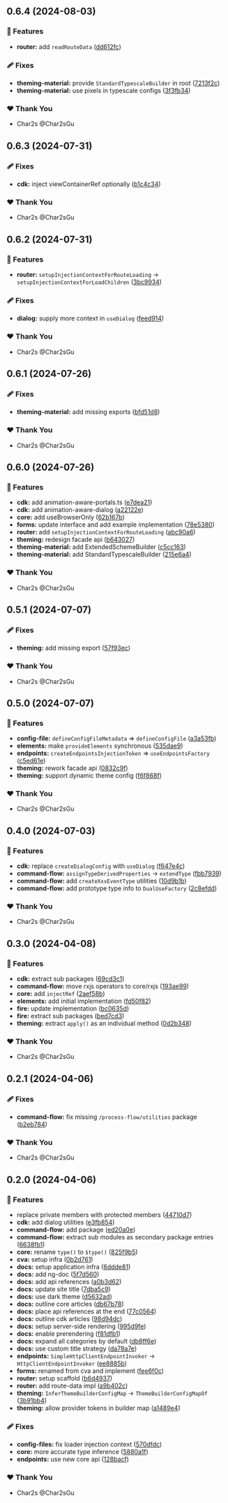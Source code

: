 ## 0.6.4 (2024-08-03)

### 🚀 Features

- **router:** add `readRouteData` ([dd612fc](https://github.com/TheNightmareX/angularly/commit/dd612fc))

### 🩹 Fixes

- **theming-material:** provide `StandardTypescaleBuilder` in root ([7213f2c](https://github.com/TheNightmareX/angularly/commit/7213f2c))
- **theming-material:** use pixels in typescale configs ([3f3fb34](https://github.com/TheNightmareX/angularly/commit/3f3fb34))

### ❤️ Thank You

- Char2s @Char2sGu

## 0.6.3 (2024-07-31)

### 🩹 Fixes

- **cdk:** inject viewContainerRef optionally ([b1c4c34](https://github.com/TheNightmareX/angularly/commit/b1c4c34))

### ❤️ Thank You

- Char2s @Char2sGu

## 0.6.2 (2024-07-31)

### 🚀 Features

- **router:** `setupInjectionContextForRouteLoading` -> `setupInjectionContextForLoadChildren` ([3bc9934](https://github.com/TheNightmareX/angularly/commit/3bc9934))

### 🩹 Fixes

- **dialog:** supply more context in `useDialog` ([feed914](https://github.com/TheNightmareX/angularly/commit/feed914))

### ❤️ Thank You

- Char2s @Char2sGu

## 0.6.1 (2024-07-26)

### 🩹 Fixes

- **theming-material:** add missing exports ([bfd51d8](https://github.com/TheNightmareX/angularly/commit/bfd51d8))

### ❤️ Thank You

- Char2s @Char2sGu

## 0.6.0 (2024-07-26)

### 🚀 Features

- **cdk:** add animation-aware-portals.ts ([e7dea21](https://github.com/TheNightmareX/angularly/commit/e7dea21))
- **cdk:** add animation-aware-dialog ([a22122e](https://github.com/TheNightmareX/angularly/commit/a22122e))
- **core:** add useBrowserOnly ([62b167b](https://github.com/TheNightmareX/angularly/commit/62b167b))
- **forms:** update interface and add example implementation ([78e5380](https://github.com/TheNightmareX/angularly/commit/78e5380))
- **router:** add `setupInjectionContextForRouteLoading` ([abc90a6](https://github.com/TheNightmareX/angularly/commit/abc90a6))
- **theming:** redesign facade api ([b643027](https://github.com/TheNightmareX/angularly/commit/b643027))
- **theming-material:** add ExtendedSchemeBuilder ([c5cc163](https://github.com/TheNightmareX/angularly/commit/c5cc163))
- **theming-material:** add StandardTypescaleBuilder ([215e6a4](https://github.com/TheNightmareX/angularly/commit/215e6a4))

### ❤️ Thank You

- Char2s @Char2sGu

## 0.5.1 (2024-07-07)

### 🩹 Fixes

- **theming:** add missing export ([57f93ec](https://github.com/TheNightmareX/angularly/commit/57f93ec))

### ❤️ Thank You

- Char2s @Char2sGu

## 0.5.0 (2024-07-07)

### 🚀 Features

- **config-file:** `defineConfigFileMetadata` => `defineConfigFile` ([a3a53fb](https://github.com/TheNightmareX/angularly/commit/a3a53fb))
- **elements:** make `provideElements` synchronous ([535dae9](https://github.com/TheNightmareX/angularly/commit/535dae9))
- **endpoints:** `createEndpointsInjectionToken` => `useEndpointsFactory` ([c5ed61e](https://github.com/TheNightmareX/angularly/commit/c5ed61e))
- **theming:** rework facade api ([0832c9f](https://github.com/TheNightmareX/angularly/commit/0832c9f))
- **theming:** support dynamic theme config ([f6f868f](https://github.com/TheNightmareX/angularly/commit/f6f868f))

### ❤️ Thank You

- Char2s @Char2sGu

## 0.4.0 (2024-07-03)

### 🚀 Features

- **cdk:** replace `createDialogConfig` with `useDialog` ([f647e4c](https://github.com/TheNightmareX/angularly/commit/f647e4c))
- **command-flow:** `assignTypeDerivedProperties` -> `extendType` ([fbb7939](https://github.com/TheNightmareX/angularly/commit/fbb7939))
- **command-flow:** add `createXxxEventType` utilities ([10d9b1b](https://github.com/TheNightmareX/angularly/commit/10d9b1b))
- **command-flow:** add prototype type info to `DualUseFactory` ([2c8efdd](https://github.com/TheNightmareX/angularly/commit/2c8efdd))

### ❤️ Thank You

- Char2s @Char2sGu

## 0.3.0 (2024-04-08)

### 🚀 Features

- **cdk:** extract sub packages ([69cd3c1](https://github.com/TheNightmareX/angularly/commit/69cd3c1))
- **command-flow:** move rxjs operators to core/rxjs ([193ae99](https://github.com/TheNightmareX/angularly/commit/193ae99))
- **core:** add `injectRef` ([2aef58b](https://github.com/TheNightmareX/angularly/commit/2aef58b))
- **elements:** add initial implementation ([fd50f82](https://github.com/TheNightmareX/angularly/commit/fd50f82))
- **fire:** update implementation ([bc0635d](https://github.com/TheNightmareX/angularly/commit/bc0635d))
- **fire:** extract sub packages ([bed7cd3](https://github.com/TheNightmareX/angularly/commit/bed7cd3))
- **theming:** extract `apply()` as an individual method ([0d2b348](https://github.com/TheNightmareX/angularly/commit/0d2b348))

### ❤️ Thank You

- Char2s @Char2sGu

## 0.2.1 (2024-04-06)

### 🩹 Fixes

- **command-flow:** fix missing `/process-flow/utilities` package ([b2eb784](https://github.com/TheNightmareX/angularly/commit/b2eb784))

### ❤️ Thank You

- Char2s @Char2sGu

## 0.2.0 (2024-04-06)

### 🚀 Features

- replace private members with protected members ([44710d7](https://github.com/TheNightmareX/angularly/commit/44710d7))
- **cdk:** add dialog utilities ([e3fb854](https://github.com/TheNightmareX/angularly/commit/e3fb854))
- **command-flow:** add package ([ed20a0e](https://github.com/TheNightmareX/angularly/commit/ed20a0e))
- **command-flow:** extract sub modules as secondary package entries ([6638fb1](https://github.com/TheNightmareX/angularly/commit/6638fb1))
- **core:** rename `type()` to `$type()` ([825f9b5](https://github.com/TheNightmareX/angularly/commit/825f9b5))
- **cva:** setup infra ([0b2d761](https://github.com/TheNightmareX/angularly/commit/0b2d761))
- **docs:** setup application infra ([6ddde81](https://github.com/TheNightmareX/angularly/commit/6ddde81))
- **docs:** add ng-doc ([5f7d560](https://github.com/TheNightmareX/angularly/commit/5f7d560))
- **docs:** add api references ([a0b3d62](https://github.com/TheNightmareX/angularly/commit/a0b3d62))
- **docs:** update site title ([7dba5c9](https://github.com/TheNightmareX/angularly/commit/7dba5c9))
- **docs:** use dark theme ([d5632ad](https://github.com/TheNightmareX/angularly/commit/d5632ad))
- **docs:** outline core articles ([db67b78](https://github.com/TheNightmareX/angularly/commit/db67b78))
- **docs:** place api references at the end ([77c0564](https://github.com/TheNightmareX/angularly/commit/77c0564))
- **docs:** outline cdk articles ([98d94dc](https://github.com/TheNightmareX/angularly/commit/98d94dc))
- **docs:** setup server-side rendering ([995d9fe](https://github.com/TheNightmareX/angularly/commit/995d9fe))
- **docs:** enable prerendering ([f81dfb1](https://github.com/TheNightmareX/angularly/commit/f81dfb1))
- **docs:** expand all categories by default ([db8ff6e](https://github.com/TheNightmareX/angularly/commit/db8ff6e))
- **docs:** use custom title strategy ([da78a7e](https://github.com/TheNightmareX/angularly/commit/da78a7e))
- **endpoints:** `SimpleHttpClientEndpointInvoker` -> `HttpClientEndpointInvoker` ([ee8885b](https://github.com/TheNightmareX/angularly/commit/ee8885b))
- **forms:** renamed from cva and implement ([fee6f0c](https://github.com/TheNightmareX/angularly/commit/fee6f0c))
- **router:** setup scaffold ([b6d4937](https://github.com/TheNightmareX/angularly/commit/b6d4937))
- **router:** add route-data impl ([a9b402c](https://github.com/TheNightmareX/angularly/commit/a9b402c))
- **theming:** `InferThemeBuilderConfigMap` -> `ThemeBuilderConfigMapOf` ([3b91bb4](https://github.com/TheNightmareX/angularly/commit/3b91bb4))
- **theming:** allow provider tokens in builder map ([a1489e4](https://github.com/TheNightmareX/angularly/commit/a1489e4))

### 🩹 Fixes

- **config-files:** fix loader injection context ([570dfdc](https://github.com/TheNightmareX/angularly/commit/570dfdc))
- **core:** more accurate type inference ([5880a1f](https://github.com/TheNightmareX/angularly/commit/5880a1f))
- **endpoints:** use new core api ([128bacf](https://github.com/TheNightmareX/angularly/commit/128bacf))

### ❤️ Thank You

- Char2s @Char2sGu
